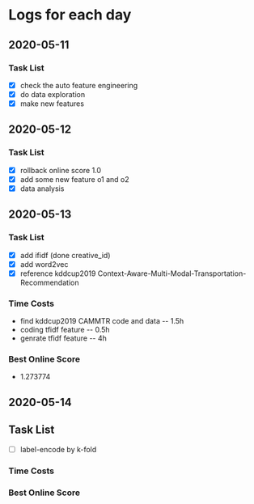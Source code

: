 # Logs for each day


## 2020-05-11

### Task List

- [x] check the auto feature engineering
- [x] do data exploration
- [x] make new features

## 2020-05-12

### Task List

- [x] rollback online score 1.0
- [x] add some new feature o1 and o2
- [x] data analysis

## 2020-05-13

### Task List

- [x] add ifidf (done creative_id)
- [x] add word2vec
- [x] reference kddcup2019 Context-Aware-Multi-Modal-Transportation-Recommendation

### Time Costs

- find kddcup2019 CAMMTR code and data -- 1.5h
- coding tfidf feature -- 0.5h
- genrate tfidf feature -- 4h

### Best Online Score
- 1.273774

## 2020-05-14

## Task List

- [ ] label-encode by k-fold 

### Time Costs

### Best Online Score
